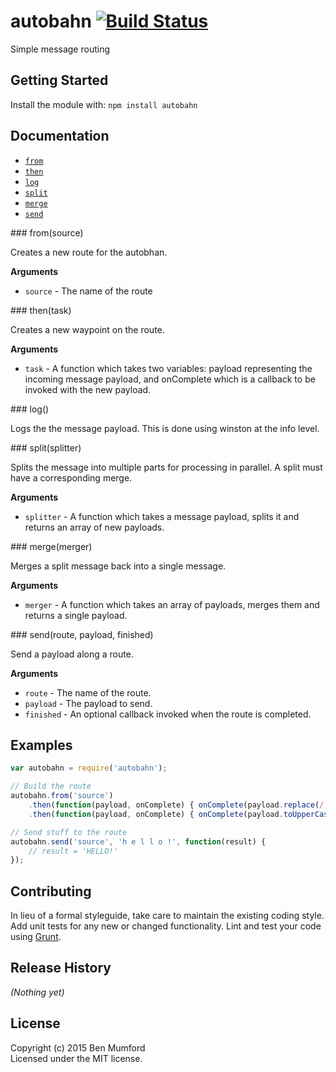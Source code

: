 # autobahn [![Build Status](https://secure.travis-ci.org/bm1729/autobahn.png?branch=master)](http://travis-ci.org/bm1729/autobahn)

Simple message routing

## Getting Started
Install the module with: `npm install autobahn`

## Documentation
* [`from`](#from)
* [`then`](#then)
* [`log`](#log)
* [`split`](#split)
* [`merge`](#merge)
* [`send`](#send)

<a name="forFrom" />
<a name="from" />
### from(source)

Creates a new route for the autobhan.

__Arguments__

* `source` - The name of the route

<a name="forThen" />
<a name="then" />
### then(task)

Creates a new waypoint on the route.

__Arguments__

* `task` - A function which takes two variables: payload representing the incoming message payload, and onComplete which is a callback to be invoked with the new payload.

<a name="forLog" />
<a name="log" />
### log()

Logs the the message payload. This is done using winston at the info level.

<a name="forSplit" />
<a name="split" />
### split(splitter)

Splits the message into multiple parts for processing in parallel. A split must have a corresponding merge.

__Arguments__

* `splitter` - A function which takes a message payload, splits it and returns an array of new payloads.

<a name="forMerge" />
<a name="merge" />
### merge(merger)

Merges a split message back into a single message.

__Arguments__

* `merger` - A function which takes an array of payloads, merges them and returns a single payload.

<a name="forSend" />
<a name="send" />
### send(route, payload, finished)

Send a payload along a route.

__Arguments__

* `route` - The name of the route.
* `payload` - The payload to send.
* `finished` - An optional callback invoked when the route is completed.

## Examples
```javascript
var autobahn = require('autobahn');

// Build the route
autobahn.from('source')
    .then(function(payload, onComplete) { onComplete(payload.replace(/ /g, '')); })
    .then(function(payload, onComplete) { onComplete(payload.toUpperCase()); });

// Send stuff to the route
autobahn.send('source', 'h e l l o !', function(result) {
    // result = 'HELLO!'
});
```

## Contributing
In lieu of a formal styleguide, take care to maintain the existing coding style. Add unit tests for any new or changed functionality. Lint and test your code using [Grunt](http://gruntjs.com/).

## Release History
_(Nothing yet)_

## License
Copyright (c) 2015 Ben Mumford  
Licensed under the MIT license.

